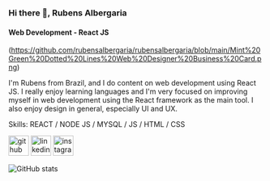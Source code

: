 ### Hi there 👋, Rubens Albergaria
#### Web Development - React JS

(https://github.com/rubensalbergaria/rubensalbergaria/blob/main/Mint%20Green%20Dotted%20Lines%20Web%20Designer%20Business%20Card.png)

I'm Rubens from Brazil, and I do content on web development using React JS. I really enjoy learning languages and I'm very focused on improving myself in web development using the React framework as the main tool. I also enjoy design in general, especially UI and UX.

Skills: REACT / NODE JS / MYSQL / JS / HTML / CSS



[<img src='https://cdn.jsdelivr.net/npm/simple-icons@3.0.1/icons/github.svg' alt='github' height='40'>](https://github.com/rubensalbergaria)  [<img src='https://cdn.jsdelivr.net/npm/simple-icons@3.0.1/icons/linkedin.svg' alt='linkedin' height='40'>](https://www.linkedin.com/in/rubensalbergaria/)  [<img src='https://cdn.jsdelivr.net/npm/simple-icons@3.0.1/icons/instagram.svg' alt='instagram' height='40'>](https://www.instagram.com/rubens__albergaria/)  

![GitHub stats](https://github-readme-stats.vercel.app/api?username=rubensalbergaria&show_icons=true)  
